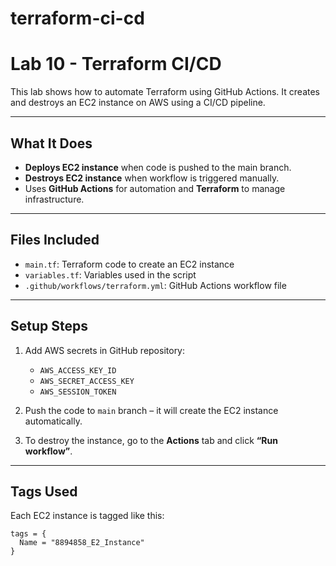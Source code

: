 # terraform-ci-cd
# Lab 10 - Terraform CI/CD

This lab shows how to automate Terraform using GitHub Actions. It creates and destroys an EC2 instance on AWS using a CI/CD pipeline.

---

## What It Does

- **Deploys EC2 instance** when code is pushed to the main branch.
- **Destroys EC2 instance** when workflow is triggered manually.
- Uses **GitHub Actions** for automation and **Terraform** to manage infrastructure.

---

## Files Included

- `main.tf`: Terraform code to create an EC2 instance
- `variables.tf`: Variables used in the script
- `.github/workflows/terraform.yml`: GitHub Actions workflow file

---

## Setup Steps

1. Add AWS secrets in GitHub repository:
   - `AWS_ACCESS_KEY_ID`
   - `AWS_SECRET_ACCESS_KEY`
   - `AWS_SESSION_TOKEN` 

2. Push the code to `main` branch – it will create the EC2 instance automatically.

3. To destroy the instance, go to the **Actions** tab and click **“Run workflow”**.

---

## Tags Used

Each EC2 instance is tagged like this:
```hcl
tags = {
  Name = "8894858_E2_Instance"
}
